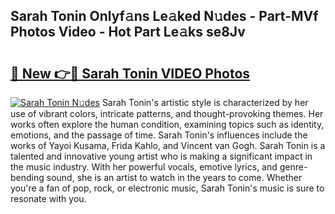 ## Sarah Tonin Onlyf𝚊ns Le𝚊ked N𝚞des - Part-MVf Photos Video - Hot Part Le𝚊ks se8Jv

# <h2><a href="http://ac47850.deff.icu/?id=Sarah+Tonin">🔗 New 👉🔴 Sarah Tonin VIDEO Photos</a></h2>

[![Sarah Tonin N𝚞des](https://i.imgur.com/rIISA9y.gif)](http://ac47850.deff.icu/?id=Sarah+Tonin)
Sarah Tonin's artistic style is characterized by her use of vibrant colors, intricate patterns, and thought-provoking themes. Her works often explore the human condition, examining topics such as identity, emotions, and the passage of time. Sarah Tonin's influences include the works of Yayoi Kusama, Frida Kahlo, and Vincent van Gogh. Sarah Tonin is a talented and innovative young artist who is making a significant impact in the music industry. With her powerful vocals, emotive lyrics, and genre-bending sound, she is an artist to watch in the years to come. Whether you're a fan of pop, rock, or electronic music, Sarah Tonin's music is sure to resonate with you.
